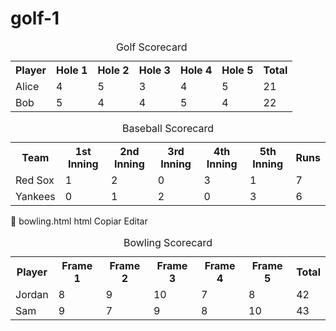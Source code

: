 # golf-1
<!DOCTYPE html>
<html>
<head>
  <title>Golf Scorecard</title>
  <link rel="stylesheet" href="style.css">
</head>
<body>
  <table>
    <caption>Golf Scorecard</caption>
    <tr>
      <th>Player</th>
      <th>Hole 1</th>
      <th>Hole 2</th>
      <th>Hole 3</th>
      <th>Hole 4</th>
      <th>Hole 5</th>
      <th>Total</th>
    </tr>
    <tr>
      <td>Alice</td><td>4</td><td>5</td><td>3</td><td>4</td><td>5</td><td>21</td>
    </tr>
    <tr>
      <td>Bob</td><td>5</td><td>4</td><td>4</td><td>5</td><td>4</td><td>22</td>
    </tr>
  </table>
</body>
</html>
<!DOCTYPE html>
<html>
<head>
  <title>Baseball Scorecard</title>
  <link rel="stylesheet" href="style.css">
</head>
<body>
  <table>
    <caption>Baseball Scorecard</caption>
    <tr>
      <th>Team</th>
      <th>1st Inning</th>
      <th>2nd Inning</th>
      <th>3rd Inning</th>
      <th>4th Inning</th>
      <th>5th Inning</th>
      <th>Runs</th>
    </tr>
    <tr>
      <td>Red Sox</td><td>1</td><td>2</td><td>0</td><td>3</td><td>1</td><td>7</td>
    </tr>
    <tr>
      <td>Yankees</td><td>0</td><td>1</td><td>2</td><td>0</td><td>3</td><td>6</td>
    </tr>
  </table>
</body>
</html>
🎳 bowling.html
html
Copiar
Editar
<!DOCTYPE html>
<html>
<head>
  <title>Bowling Scorecard</title>
  <link rel="stylesheet" href="style.css">
</head>
<body>
  <table>
    <caption>Bowling Scorecard</caption>
    <tr>
      <th>Player</th>
      <th>Frame 1</th>
      <th>Frame 2</th>
      <th>Frame 3</th>
      <th>Frame 4</th>
      <th>Frame 5</th>
      <th>Total</th>
    </tr>
    <tr>
      <td>Jordan</td><td>8</td><td>9</td><td>10</td><td>7</td><td>8</td><td>42</td>
    </tr>
    <tr>
      <td>Sam</td><td>9</td><td>7</td><td>9</td><td>8</td><td>10</td><td>43</td>
    </tr>
  </table>
</body>
</html>

